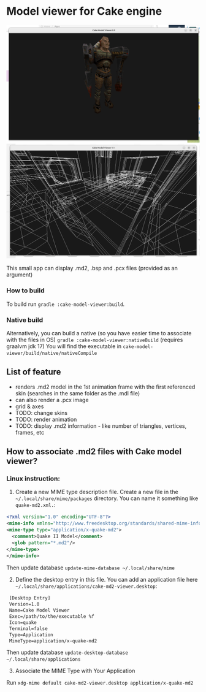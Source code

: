 # Model viewer for Cake engine

![screenshot](screens/md2-viewer.png)
![screenshot](screens/bsp-viewer.png)

This small app can display .md2, .bsp and .pcx files (provided as an argument)

### How to build
To build run `gradle :cake-model-viewer:build`.

### Native build
Alternatively, you can build a native (so you have easier time to associate with the files in OS)
`gradle :cake-model-viewer:nativeBuild` (requires graalvm jdk 17)
You will find the executable in `cake-model-viewer/build/native/nativeCompile`

## List of feature
 - renders .md2 model in the 1st animation frame with the first referenced skin (searches in the same folder as the .mdl file)
 - can also render a .pcx image
 - grid & axes
 - TODO: change skins
 - TODO: render animation
 - TODO: display .md2 information - like number of triangles, vertices, frames, etc

## How to associate .md2 files with Cake model viewer?

### Linux instruction:

1. Create a new MIME type description file.
   Create a new file in the `~/.local/share/mime/packages` directory. 
   You can name it something like `quake-md2.xml.`:

```xml
<?xml version="1.0" encoding="UTF-8"?>
<mime-info xmlns="http://www.freedesktop.org/standards/shared-mime-info">
<mime-type type="application/x-quake-md2">
  <comment>Quake II Model</comment>
  <glob pattern="*.md2"/>
</mime-type>
</mime-info>
```

Then update database `update-mime-database ~/.local/share/mime`

2. Define the desktop entry in this file.
You can add an application file here `~/.local/share/applications/cake-md2-viewer.desktop`:

```
 [Desktop Entry]
 Version=1.0
 Name=Cake Model Viewer
 Exec=/path/to/the/executable %f
 Icon=quake
 Terminal=false
 Type=Application
 MimeType=application/x-quake-md2
```
    
Then update database `update-desktop-database ~/.local/share/applications`

3. Associate the MIME Type with Your Application


Run `xdg-mime default cake-md2-viewer.desktop application/x-quake-md2`

